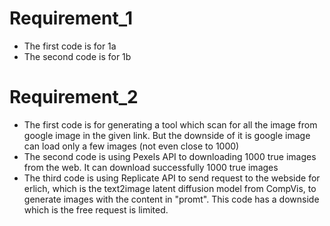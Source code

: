 # Requirement_1
* The first code is for 1a
* The second code is for 1b

# Requirement_2
* The first code is for generating a tool which scan for all the image from google image in the given link. But the downside of it is google image can load only a few images (not even close to 1000)
* The second code is using Pexels API to downloading 1000 true images from the web. It can download successfully 1000 true images
* The third code is using Replicate API to send request to the webside for erlich, which is the text2image latent diffusion model from CompVis, to generate images with the content in "promt". This code has a downside which is the free request is limited. 
